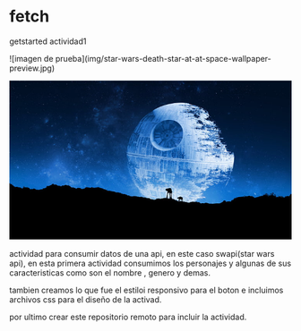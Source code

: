 # fetch
getstarted actividad1
<div align=”center”> 
  ![imagen de prueba](img/star-wars-death-star-at-at-space-wallpaper-preview.jpg)
</div>

![imagen de prueba](img/star-wars-death-star-at-at-space-wallpaper-preview.jpg)


actividad para consumir datos de una api, en este caso swapi(star wars api), en esta primera actividad consumimos los personajes y algunas de sus caracteristicas como son el nombre , genero y demas.

tambien creamos lo que fue el estiloi responsivo para el boton e incluimos archivos css para el diseño de la activad.

por ultimo crear este repositorio remoto para incluir la actividad.
